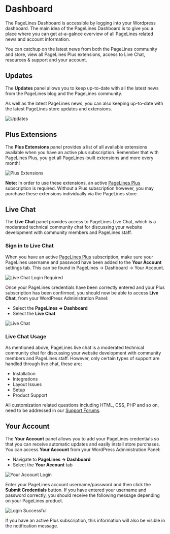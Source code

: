 # Dashboard #

The PageLines Dashboard is accessible by logging into your Wordpress dashboard. The main idea of the PageLines Dashboard is to give you a place where you can get at-a-galnce overview of all PageLines related news and account information.

You can catchup on the latest news from both the PageLines community and store, view all PageLines Plus extensions, access to Live Chat, resources & support and your account.

## Updates ##

The **Updates** panel allows you to keep up-to-date with all the latest news from the PageLines blog and the PageLines community.

As well as the latest PageLines news, you can also keeping up-to-date with the latest PageLines store updates and extensions.

![Updates](https://raw.github.com/pagelines/Docs/master/gh-pages-template/public/img/updates.jpg "Updates")

## Plus Extensions ##

The **Plus Extensions** panel provides a list of all available extensions available when you have an active plus subscription. Remember that with PageLines Plus, you get all PageLines-built extensions and more every month!

![Plus Extensions](https://raw.github.com/pagelines/Docs/master/gh-pages-template/public/img/plus-extensions.jpg "Plus Extensions")

**Note:** In order to use these extensions, an active [PageLines Plus](http://www.pagelines.com/plus) subscription is required. Without a Plus subscription however, you may purchase these extensions individually via the PageLines store. 

## Live Chat ##

The **Live Chat** panel provides access to PageLines Live Chat, which is a moderated technical community chat for discussing your website development with community members and PageLines staff.

### Sign in to Live Chat ###

When you have an active [PageLines Plus](http://www.pagelines.com/plus) subscription, make sure your PageLines username and password have been added to the **Your Account** settings tab. This can be found in PageLines &rarr; Dashboard &rarr; Your Account.

![Live Chat Login Required](https://raw.github.com/pagelines/Docs/master/gh-pages-template/public/img/livechat-login-required.jpg "Live Chat Login Required")

Once your PageLines credentials have been correctly entered and your Plus subscription has been confirmed, you should now be able to access **Live Chat**, from your WordPress Administration Panel:

* Select the **PageLines &rarr; Dashboard**
* Select the **Live Chat**

![Live Chat](https://raw.github.com/pagelines/Docs/master/gh-pages-template/public/img/livechat-logged-in.jpg "Live Chat")

### Live Chat Usage ###

As mentioned above, PageLines live chat is a moderated technical community chat for discussing your website development with community members and PageLines staff. However, only certain types of support are handled through live chat, these are;

* Installation
* Integrations
* Layout Issues
* Setup
* Product Support

All customization related questions including HTML, CSS, PHP and so on, need to be addressed in our [Support Forums](http://www.pagelines.com/forum).

## Your Account ##

The **Your Account** panel allows you to add your PageLines credentials so that you can receive automatic updates and easily install store purchases. You can access **Your Account** from your WordPress Administration Panel:

* Navigate to **PageLines &rarr; Dashboard**
* Select the **Your Account** tab

![Your Account Login](https://raw.github.com/pagelines/Docs/master/gh-pages-template/public/img/account-login.jpg "Your Account Login")

Enter your PageLines account username/password and then click the **Submit Credentials** button. If you have entered your username and password correctly, you should receive the following message depending on your PageLines product.

![Login Successful](https://raw.github.com/pagelines/Docs/master/gh-pages-template/public/img/logged-in.jpg "Login Successful")

If you have an active Plus subscription, this information will also be visible in the notification message.